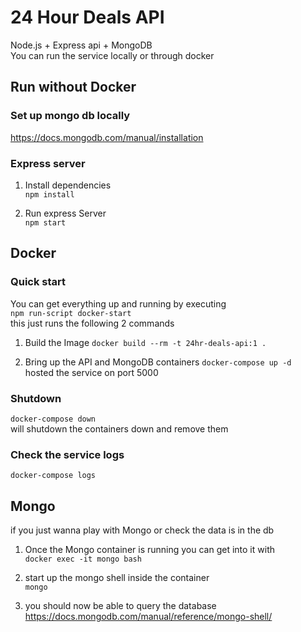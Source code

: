# 24 Hour Deals API

Node.js + Express api + MongoDB <br>
You can run the service locally or through docker

## Run without Docker

### Set up mongo db locally 

<https://docs.mongodb.com/manual/installation>

### Express server
1. Install dependencies <br>`npm install`

2. Run express Server<br>`npm start`

## Docker

### Quick start

You can get everything up and running by executing <br>
`npm run-script docker-start` <br>
this just runs the following 2 commands

1. Build the Image
`docker build --rm -t 24hr-deals-api:1 .`

2. Bring up the API and MongoDB containers
`docker-compose up -d`<br> hosted the service on port 5000 

### Shutdown
`docker-compose down` <br> will shutdown the containers down and remove them

### Check the service logs
`docker-compose logs`

## Mongo
if you just wanna play with Mongo or check the data is in the db

1. Once the Mongo container is running you can get into it with <br>
`docker exec -it mongo bash`<br>

2. start up the mongo shell inside the container <br>
`mongo` <br>

3. you should now be able to query the database <br>
<https://docs.mongodb.com/manual/reference/mongo-shell/>
